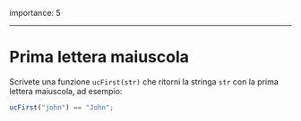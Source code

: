 importance: 5

---

# Prima lettera maiuscola

Scrivete una funzione `ucFirst(str)` che ritorni la stringa `str` con la prima lettera maiuscola, ad esempio:

```js
ucFirst("john") == "John";
```

